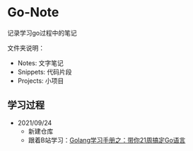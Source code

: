 # Go-Note
 记录学习go过程中的笔记

文件夹说明：

- Notes: 文字笔记
- Snippets: 代码片段
- Projects: 小项目

## 学习过程

- 2021/09/24 
  - 新建仓库
  - 跟着B站学习：[Golang学习手册之：带你21周搞定Go语言](https://www.bilibili.com/video/BV16E411H7og)
